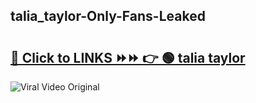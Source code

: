 
 ## talia_taylor-Only-Fans-Leaked

# <h2><a href="https://clipsfans.com/talia_taylor&ref=git">🔗 Click to LINKS ⏩⏩ 👉 🟢 talia taylor </a></h2>

<a href="https://clipsfans.com/talia_taylor&ref=git" rel="nofollow" data-target="animated-image.originalLink"><img src="https://i.ibb.co.com/xMMVF88/686577567.gif" alt="Viral Video Original" style="max-width: 100%; display: inline-block;" data-target="animated-image.originalImage"></a>
